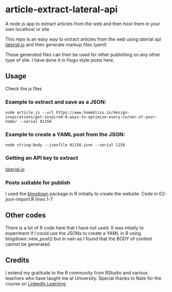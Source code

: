 # article-extract-lateral-api
A node js app to extract articles from the web and then host them in your own localhost or site

This repo is an easy way to extract articles from the web using laterial api [laterial.io](https://lateral.io/docs/article-extractor) and then generate markup files (yaml)

These generated files can then be used for other publishing on any other type of site.
I have done it in Hugo style posts here. 

## Usage
Check the js files

### Example to extract and save as a JSON:

`node article.js --url https://www.homebliss.in/design-inspirations/get-inspired-8-ways-to-optimize-every-corner-of-your-home/ --serial 01158`

### Example to create a YAML post from the JSON:

`node string-body --jsonfile 01158.json --serial 1158`

### Getting an API key to extract

[laterial.io](https://lateral.io/docs/article-extractor)

### Posts suitable for publish

I used the [blogdown](https://github.com/rstudio/blogdown) package in R initially to create the website. Code in 02-json-import.R lines 1-7

## Other codes

There is a lot of R code here that I have not used. It was intially to experiment if I could use the JSONs to create a YAML in R using blogdown::new_post() but in vain as I found that the BODY of content cannot be generated.

## Credits

I extend my gratitude to the R community from RStudio and various teachers who have taught me at University. Special thanks to Nate for the course on [LinkedIn Learning](https://www.linkedin.com/learning/learning-static-site-building-with-hugo-2/build-a-static-site-with-hugo)

